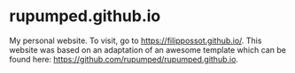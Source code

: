 # rupumped.github.io
My personal website. To visit, go to https://filippossot.github.io/. This website was based on an adaptation of an awesome template which can be found here: https://github.com/rupumped/rupumped.github.io. 
